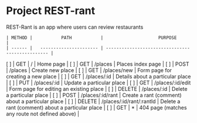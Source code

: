# Project REST-rant

REST-Rant is an app where users can review restaurants

    | METHOD |           PATH           |                     PURPOSE                      |
    | ------ |   ---------------------- | ------------------------------------------------ |
[ ] |  GET   | /                        | Home page                                        |
[ ] |  GET   | /places                  | Places index page                                |
[ ] |  POST  | /places                  | Create new place                                 |
[ ] |  GET   | /places/new              | Form page for creating a new place               |
[ ] |  GET   | /places/:id              | Details about a particular place                 |
[ ] |  PUT   | /places/:id              | Update a particular place                        |
[ ] |  GET   | /places/:id/edit         | Form page for editing an existing place          |
[ ] | DELETE | /places/:id              | Delete a particular place                        |
[ ] |  POST  | /places/:id/rant         | Create a rant (comment) about a particular place |
[ ] | DELETE | /places/:id/rant/:rantId | Delete a rant (comment) about a particular place |
[ ] |  GET   | *                        | 404 page (matches any route not defined above)   |